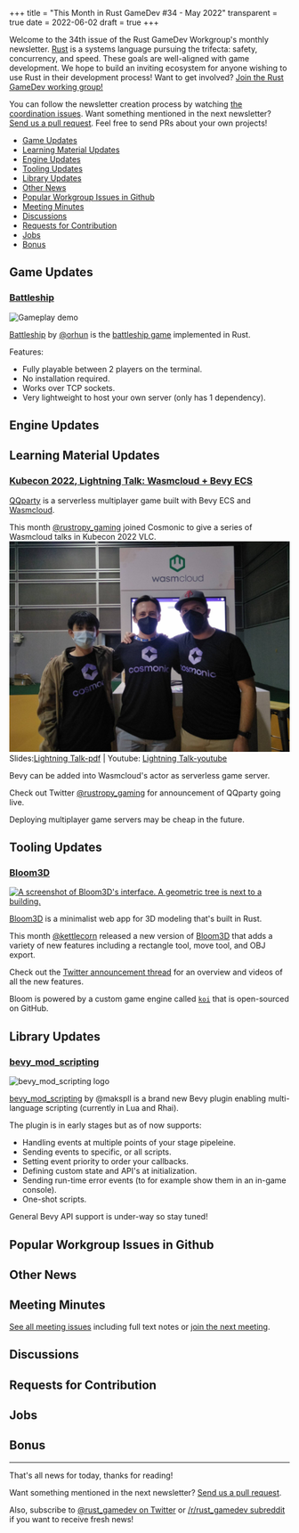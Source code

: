 +++
title = "This Month in Rust GameDev #34 - May 2022"
transparent = true
date = 2022-06-02
draft = true
+++

<!-- no toc -->

<!-- Check the post with markdownlint-->

Welcome to the 34th issue of the Rust GameDev Workgroup's
monthly newsletter.
[Rust] is a systems language pursuing the trifecta:
safety, concurrency, and speed.
These goals are well-aligned with game development.
We hope to build an inviting ecosystem for anyone wishing
to use Rust in their development process!
Want to get involved? [Join the Rust GameDev working group!][join]

You can follow the newsletter creation process
by watching [the coordination issues][coordination].
Want something mentioned in the next newsletter?
[Send us a pull request][pr].
Feel free to send PRs about your own projects!

[Rust]: https://rust-lang.org
[join]: https://github.com/rust-gamedev/wg#join-the-fun
[pr]: https://github.com/rust-gamedev/rust-gamedev.github.io
[coordination]: https://github.com/rust-gamedev/rust-gamedev.github.io/issues?q=label%3Acoordination
[Rust]: https://rust-lang.org
[join]: https://github.com/rust-gamedev/wg#join-the-fun

- [Game Updates](#game-updates)
- [Learning Material Updates](#learning-material-updates)
- [Engine Updates](#engine-updates)
- [Tooling Updates](#tooling-updates)
- [Library Updates](#library-updates)
- [Other News](#other-news)
- [Popular Workgroup Issues in Github](#popular-workgroup-issues-in-github)
- [Meeting Minutes](#meeting-minutes)
- [Discussions](#discussions)
- [Requests for Contribution](#requests-for-contribution)
- [Jobs](#jobs)
- [Bonus](#bonus)

<!--
Ideal section structure is:

```
### [Title]

![image/GIF description](image link)
_image caption_

A paragraph or two with a summary and [useful links].

_Discussions:
[/r/rust](https://reddit.com/r/rust/todo),
[twitter](https://twitter.com/todo/status/123456)_

[Title]: https://first.link
[useful links]: https://other.link
```

If needed, a section can be split into subsections with a "------" delimiter.
-->

## Game Updates

### [Battleship]

![Gameplay demo](battleship.gif)

[Battleship] by [@orhun] is the [battleship game] implemented in Rust.

Features:

- Fully playable between 2 players on the terminal.
- No installation required.
- Works over TCP sockets.
- Very lightweight to host your own server (only has 1 dependency).

[Battleship]: https://github.com/orhun/battleship-rs
[battleship game]: https://en.wikipedia.org/wiki/Battleship_(game)
[@orhun]: https://github.com/orhun/

## Engine Updates

## Learning Material Updates

### [Kubecon 2022, Lightning Talk: Wasmcloud + Bevy ECS][Lightning Talk-schedule]

[QQparty][alanpoon-qqparty] is a serverless multiplayer game built with Bevy ECS and [Wasmcloud][wasmcloud_website].

This month [@rustropy_gaming][alanpoon_twitter] joined Cosmonic to give a series of Wasmcloud talks in Kubecon 2022 VLC. ![A picture of speakers](./lightingtalk.jpeg) Slides:[Lightning Talk-pdf] | Youtube: [Lightning Talk-youtube]

Bevy can be added into Wasmcloud's actor as serverless game server.

Check out Twitter [@rustropy_gaming][alanpoon_twitter] for announcement of QQparty going live.

Deploying multiplayer game servers may be cheap in the future.

[Lightning Talk-schedule]: https://cloudnativewasmdayeu22.sched.com/event/zgbG/lightning-talk-wasmcloud-bevy-ecs-solution-to-woe-of-indie-game-developers-alan-poon-yong-quan-shopee?iframe=no&w=100%&sidebar=yes&bg=no
[Lightning Talk-pdf]: https://static.sched.com/hosted_files/cloudnativewasmdayeu22/3c/lightingtalk-alan_pdf.pdf
[Lightning Talk-youtube]: https://www.youtube.com/watch?v=8q2sPPX5aXY&list=PLj6h78yzYM2Ni0u-ONljTkv4uOutyjwq9&index=3
[alanpoon-qqparty]: https://github.com/alanpoon/qq_party
[alanpoon_twitter]: https://twitter.com/rustropy_gaming
[wasmcloud_website]: https://wasmcloud.dev/

## Tooling Updates

### [Bloom3D][bloom3d]

[![A screenshot of Bloom3D's interface. A geometric tree is next to a building.](bloom.jpg)][bloom3d]

[Bloom3D](bloom3d) is a minimalist web app for 3D modeling that's built in Rust.

This month [@kettlecorn][kettlecorn_twitter] released a new version of
[Bloom3D][bloom3d] that adds a variety of new features including a
rectangle tool, move tool, and OBJ export.

Check out the [Twitter announcement thread][bloom_update_twitter] for an overview
and videos of all the new features.

Bloom is powered by a custom game engine called [`koi`](koi) that is open-sourced
on GitHub.

[bloom3d]: https://bloom3d.com
[koi]: https://github.com/kettle11/koi
[kettlecorn_twitter]: https://twitter.com/kettlecorn
[bloom_update_twitter]: https://twitter.com/kettlecorn/status/1529193509462360065

## Library Updates

### [bevy_mod_scripting]

![bevy_mod_scripting logo](logo_bevy_scripting.svg)

[bevy_mod_scripting] by @makspll is a brand new Bevy plugin
enabling multi-language scripting (currently in Lua and Rhai).

The plugin is in early stages but as of now supports:

- Handling events at multiple points of your stage pipeleine.
- Sending events to specific, or all scripts.
- Setting event priority to order your callbacks.
- Defining custom state and API's at initialization.
- Sending run-time error events (to for example show them in an in-game console).
- One-shot scripts.

General Bevy API support is under-way so stay tuned!

[bevy_mod_scripting]: https://github.com/makspll/bevy_mod_scripting

## Popular Workgroup Issues in Github

<!-- Up to 10 links to interesting issues -->

## Other News

<!-- One-liners for plan items that haven't got their own sections. -->

## Meeting Minutes

<!-- Up to 10 most important notes + a link to the full details -->

[See all meeting issues][label_meeting] including full text notes
or [join the next meeting][join].

[label_meeting]: https://github.com/rust-gamedev/wg/issues?q=label%3Ameeting

## Discussions

<!-- Links to handpicked reddit/twitter/urlo/etc threads that provide
useful information -->

## Requests for Contribution

<!-- Links to "good first issue"-labels or direct links to specific tasks -->

## Jobs

<!-- An optional section for new jobs related to Rust gamedev -->

## Bonus

<!-- Bonus section to make the newsletter more interesting
and highlight events from the past. -->

------

That's all news for today, thanks for reading!

Want something mentioned in the next newsletter?
[Send us a pull request][pr].

Also, subscribe to [@rust_gamedev on Twitter][@rust_gamedev]
or [/r/rust_gamedev subreddit][/r/rust_gamedev] if you want to receive fresh news!

<!--
TODO: Add real links and un-comment once this post is published
**Discuss this post on**:
[/r/rust_gamedev](TODO),
[Twitter](TODO),
[Discord](https://discord.gg/yNtPTb2).
-->

[/r/rust_gamedev]: https://reddit.com/r/rust_gamedev
[@rust_gamedev]: https://twitter.com/rust_gamedev
[pr]: https://github.com/rust-gamedev/rust-gamedev.github.io
